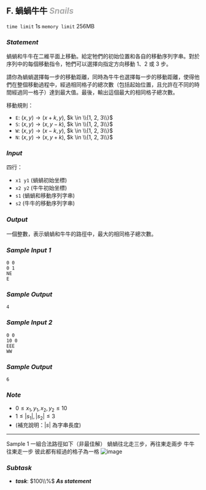 ## **F. 蝸蝸牛牛** ***<font color = '#AAAAAA'> Snails </font>***

`time limit` 1s
`memory limit` 256MB

### ***Statement***

蝸蝸和牛牛在二維平面上移動。給定牠們的初始位置和各自的移動序列字串。對於序列中的每個移動指令，牠們可以選擇向指定方向移動 1、2 或 3 步。

請你為蝸蝸選擇每一步的移動距離，同時為牛牛也選擇每一步的移動距離，使得他們在整個移動過程中，經過相同格子的總次數（包括起始位置，且允許在不同的時間經過同一格子）達到最大值。最後，輸出這個最大的相同格子總次數。

移動規則：
- `E`: $(x, y) \rightarrow (x+k, y)$, $k \in \\{1, 2, 3\\}$
- `S`: $(x, y) \rightarrow (x, y-k)$, $k \in \\{1, 2, 3\\}$
- `W`: $(x, y) \rightarrow (x-k, y)$, $k \in \\{1, 2, 3\\}$
- `N`: $(x, y) \rightarrow (x, y+k)$, $k \in \\{1, 2, 3\\}$


### ***Input***

四行：
- `x1 y1`  (蝸蝸初始坐標)
- `x2 y2`  (牛牛初始坐標)
- `s1` (蝸蝸和移動序列字串)
- `s2` (牛牛的移動序列字串)

### ***Output***

一個整數，表示蝸蝸和牛牛的路徑中，最大的相同格子總次數。

### ***Sample Input 1***
```
0 0
0 1
NE
E
```

### ***Sample Output***

```
4
```

<div class = 'page' />

### ***Sample Input 2***

```
0 0
10 0
EEE
WW
```

### ***Sample Output***

```
6
```

### ***Note***

- $0 \leq x_1, y_1, x_2, y_2 \leq 10$
- $1 \leq |s_1|, |s_2| \leq 3$
- (補充說明：$|s|$ 為字串長度)

---

Sample 1 一組合法路徑如下（非最佳解）
蝸蝸往北走三步，再往東走兩步
牛牛往東走一步
彼此都有經過的格子為一格
![image](https://hackmd.io/_uploads/rJHIhLqkxe.png)



### ***Subtask***

- ***task***: $100\\%$ ***As statement***